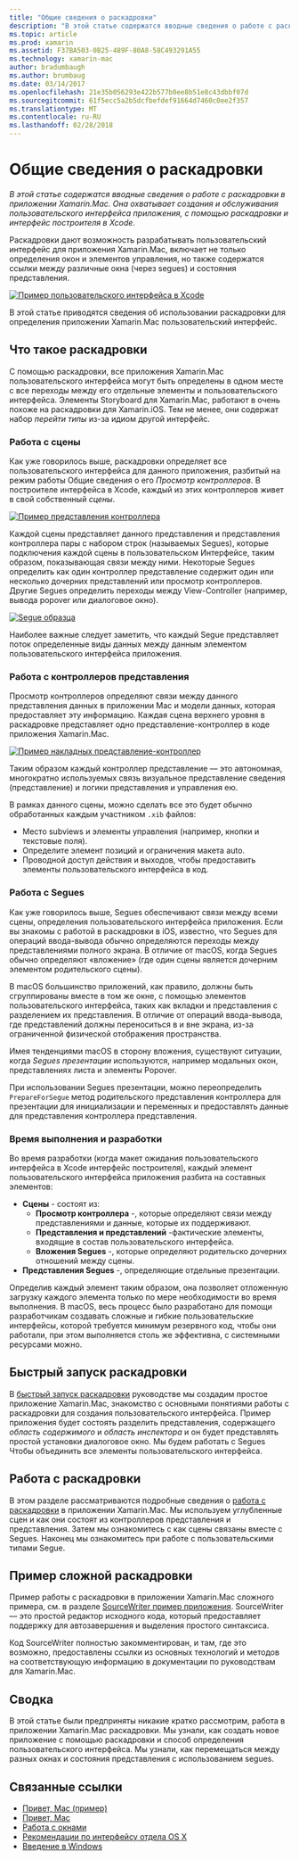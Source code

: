 ```yaml
---
title: "Общие сведения о раскадровки"
description: "В этой статье содержатся вводные сведения о работе с раскадровки в приложении Xamarin.Mac. В ней описывается создание и обслуживание пользовательского интерфейса приложения с помощью раскадровок и конструктора Interface Builder."
ms.topic: article
ms.prod: xamarin
ms.assetid: F37BA503-0B25-489F-80A8-58C493291A55
ms.technology: xamarin-mac
author: bradumbaugh
ms.author: brumbaug
ms.date: 03/14/2017
ms.openlocfilehash: 21e35b056293e422b577b0ee8b51e8c43dbbf07d
ms.sourcegitcommit: 61f5ecc5a2b5dcfbefdef91664d7460c0ee2f357
ms.translationtype: MT
ms.contentlocale: ru-RU
ms.lasthandoff: 02/28/2018
---
```

# <a name="introduction-to-storyboards"></a>Общие сведения о раскадровки

_В этой статье содержатся вводные сведения о работе с раскадровки в приложении Xamarin.Mac. Она охватывает создания и обслуживания пользовательского интерфейса приложения, с помощью раскадровки и интерфейс построителя в Xcode._

Раскадровки дают возможность разрабатывать пользовательский интерфейс для приложения Xamarin.Mac, включает не только определения окон и элементов управления, но также содержатся ссылки между различные окна (через segues) и состояния представления.

[ ![](images/intro01.png "Пример пользовательского интерфейса в Xcode")](images/intro01.png)

В этой статье приводятся сведения об использовании раскадровки для определения приложении Xamarin.Mac пользовательский интерфейс.

<a name="What-are-Storyboards" />

## <a name="what-are-storyboards"></a>Что такое раскадровки

С помощью раскадровки, все приложения Xamarin.Mac пользовательского интерфейса могут быть определены в одном месте с все переходы между его отдельные элементы и пользовательского интерфейса. Элементы Storyboard для Xamarin.Mac, работают в очень похоже на раскадровки для Xamarin.iOS. Тем не менее, они содержат набор _перейти типы_ из-за идиом другой интерфейс.

<a name="Working-with-Scenes" />

### <a name="working-with-scenes"></a>Работа с сцены

Как уже говорилось выше, раскадровки определяет все пользовательского интерфейса для данного приложения, разбитый на режим работы Общие сведения о его _Просмотр контроллеров_. В построителе интерфейса в Xcode, каждый из этих контроллеров живет в свой собственный _сцены_.

[ ![](images/intro02.png "Пример представления контроллера")](images/intro02.png)

Каждой сцены представляет данного представления и представления контроллера пары с набором строк (называемых Segues), которые подключения каждой сцены в пользовательском Интерфейсе, таким образом, показывающая связи между ними. Некоторые Segues определить как один контроллер представление содержит один или несколько дочерних представлений или просмотр контроллеров. Другие Segues определить переходы между View-Controller (например, вывода popover или диалоговое окно). 

[ ![](images/intro03.png "Segue образца")](images/intro03.png)

Наиболее важные следует заметить, что каждый Segue представляет поток определенные виды данных между данным элементом пользовательского интерфейса приложения.

<a name="Working-with-View-Controllers" />

### <a name="working-with-view-controllers"></a>Работа с контроллеров представления

Просмотр контроллеров определяют связи между данного представления данных в приложении Mac и модели данных, которая предоставляет эту информацию. Каждая сцена верхнего уровня в раскадровке представляет одно представление-контроллер в коде приложения Xamarin.Mac.

[ ![](images/intro04.png "Пример накладных представление-контроллер")](images/intro04.png)

Таким образом каждый контроллер представление — это автономная, многократно используемых связь визуальное представление сведения (представление) и логики представления и управления ею.

В рамках данного сцены, можно сделать все это будет обычно обработанных каждым участником `.xib` файлов: 

 - Место subviews и элементы управления (например, кнопки и текстовые поля).
 - Определите элемент позиций и ограничения макета auto.
 - Проводной доступ действия и выходов, чтобы предоставить элементы пользовательского интерфейса в код.

<a name="Working-with-Segues" />

### <a name="working-with-segues"></a>Работа с Segues

Как уже говорилось выше, Segues обеспечивают связи между всеми сцены, определения пользовательского интерфейса приложения. Если вы знакомы с работой в раскадровки в iOS, известно, что Segues для операций ввода-вывода обычно определяются переходы между представлениями полного экрана. В отличие от macOS, когда Segues обычно определяют «вложение» (где один сцены является дочерним элементом родительского сцены).

В macOS большинство приложений, как правило, должны быть сгруппированы вместе в том же окне, с помощью элементов пользовательского интерфейса, таких как вкладки и представления с разделением их представления. В отличие от операций ввода-вывода, где представлений должны переноситься в и вне экрана, из-за ограниченной физической отображения пространства.

Имея тенденциями macOS в сторону вложения, существуют ситуации, когда _Segues презентации_ используются, например модальных окон, представлениях листа и элементы Popover.

При использовании Segues презентации, можно переопределить `PrepareForSegue` метод родительского представления контроллера для презентации для инициализации и переменных и предоставлять данные для представления контроллера представления.

<a name="Design-and-Run-Times" />

### <a name="design-and-run-times"></a>Время выполнения и разработки

Во время разработки (когда макет ожидания пользовательского интерфейса в Xcode интерфейс построителя), каждый элемент пользовательского интерфейса приложения разбита на составных элементов:

- **Сцены** - состоят из:
    - **Просмотр контроллера** -, которые определяют связи между представлениями и данные, которые их поддерживают.
    - **Представления и представлений** -фактические элементы, входящие в состав пользовательского интерфейса.
    - **Вложения Segues** -, которые определяют родительско дочерних отношений между сцены.
- **Представления Segues** -, определяющие отдельные презентации. 

Определив каждый элемент таким образом, она позволяет отложенную загрузку каждого элемента только по мере необходимости во время выполнения. В macOS, весь процесс было разработано для помощи разработчикам создавать сложные и гибкие пользовательские интерфейсы, которой требуется минимум резервного код, чтобы они работали, при этом выполняется столь же эффективна, с системными ресурсами можно.

<a name="Storyboard-Quick-Start" />

## <a name="storyboard-quick-start"></a>Быстрый запуск раскадровки

В [быстрый запуск раскадровки](~/mac/platform/storyboards/quickstart.md) руководстве мы создадим простое приложение Xamarin.Mac, знакомство с основными понятиями работы с раскадровки для создания пользовательского интерфейса. Пример приложения будет состоять разделить представления, содержащего _область содержимого_ и _область инспектора_ и он будет представлять простой установки диалоговое окно. Мы будем работать с Segues Чтобы объединить все элементы пользовательского интерфейса.

<a name="Working-with-Storyboards" />

## <a name="working-with-storyboards"></a>Работа с раскадровки

В этом разделе рассматриваются подробные сведения о [работа с раскадровки](~/mac/platform/storyboards/indepth.md) в приложении Xamarin.Mac. Мы используем углубленные сцен и как они состоят из контроллеров представления и представления. Затем мы ознакомитесь с как сцены связаны вместе с Segues. Наконец мы ознакомитесь при работе с пользовательскими типами Segue. 

<a name="Complex-Storyboard-Example" />

## <a name="complex-storyboard-example"></a>Пример сложной раскадровки

Пример работы с раскадровки в приложении Xamarin.Mac сложного примера, см. в разделе [SourceWriter пример приложения](https://developer.xamarin.com/samples/mac/SourceWriter/). SourceWriter — это простой редактор исходного кода, который предоставляет поддержку для автозавершения и выделения простого синтаксиса.

Код SourceWriter полностью закомментирован, и там, где это возможно, предоставлены ссылки из основных технологий и методов на соответствующую информацию в документации по руководствам для Xamarin.Mac.

<a name="Summary" />

## <a name="summary"></a>Сводка

В этой статье были предприняты никакие кратко рассмотрим, работа в приложении Xamarin.Mac раскадровки. Мы узнали, как создать новое приложение с помощью раскадровки и способ определения пользовательского интерфейса. Мы узнали, как перемещаться между разных окнах и состояния представления с использованием segues.


## <a name="related-links"></a>Связанные ссылки

- [Привет, Mac (пример)](https://developer.xamarin.com/samples/mac/Hello_Mac/)
- [Привет, Mac](~/mac/get-started/hello-mac.md)
- [Работа с окнами](~/mac/user-interface/window.md)
- [Рекомендации по интерфейсу отдела OS X](https://developer.apple.com/library/mac/documentation/UserExperience/Conceptual/OSXHIGuidelines/)
- [Введение в Windows](https://developer.apple.com/library/mac/documentation/Cocoa/Conceptual/WinPanel/Introduction.html#//apple_ref/doc/uid/10000031-SW1)
